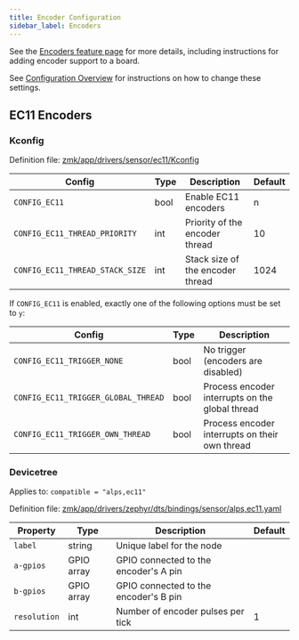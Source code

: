 ```yaml
---
title: Encoder Configuration
sidebar_label: Encoders
---
```


See the [Encoders feature page](/docs/features/encoders) for more details, including instructions for adding encoder support to a board.

See [Configuration Overview](/docs/config/index) for instructions on how to change these settings.

## EC11 Encoders

### Kconfig

Definition file: [zmk/app/drivers/sensor/ec11/Kconfig](https://github.com/zmkfirmware/zmk/blob/main/app/drivers/sensor/ec11/Kconfig)

| Config                          | Type | Description                      | Default |
| ------------------------------- | ---- | -------------------------------- | ------- |
| `CONFIG_EC11`                   | bool | Enable EC11 encoders             | n       |
| `CONFIG_EC11_THREAD_PRIORITY`   | int  | Priority of the encoder thread   | 10      |
| `CONFIG_EC11_THREAD_STACK_SIZE` | int  | Stack size of the encoder thread | 1024    |

If `CONFIG_EC11` is enabled, exactly one of the following options must be set to `y`:

| Config                              | Type | Description                                     |
| ----------------------------------- | ---- | ----------------------------------------------- |
| `CONFIG_EC11_TRIGGER_NONE`          | bool | No trigger (encoders are disabled)              |
| `CONFIG_EC11_TRIGGER_GLOBAL_THREAD` | bool | Process encoder interrupts on the global thread |
| `CONFIG_EC11_TRIGGER_OWN_THREAD`    | bool | Process encoder interrupts on their own thread  |

### Devicetree

Applies to: `compatible = "alps,ec11"`

Definition file: [zmk/app/drivers/zephyr/dts/bindings/sensor/alps,ec11.yaml](https://github.com/zmkfirmware/zmk/blob/main/app/drivers/zephyr/dts/bindings/sensor/alps%2Cec11.yaml)

| Property     | Type       | Description                           | Default |
| ------------ | ---------- | ------------------------------------- | ------- |
| `label`      | string     | Unique label for the node             |         |
| `a-gpios`    | GPIO array | GPIO connected to the encoder's A pin |         |
| `b-gpios`    | GPIO array | GPIO connected to the encoder's B pin |         |
| `resolution` | int        | Number of encoder pulses per tick     | 1       |
